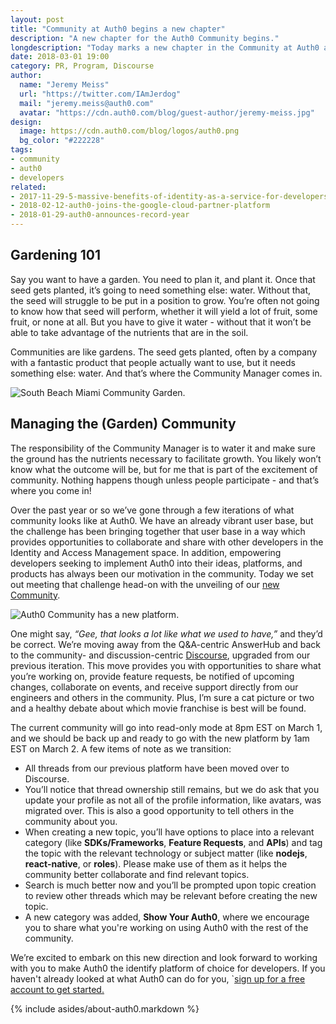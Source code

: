 ```yaml
---
layout: post
title: "Community at Auth0 begins a new chapter"
description: "A new chapter for the Auth0 Community begins."
longdescription: "Today marks a new chapter in the Community at Auth0 as we move to a new platform and dedicate a team."
date: 2018-03-01 19:00
category: PR, Program, Discourse
author:
  name: "Jeremy Meiss"
  url: "https://twitter.com/IAmJerdog"
  mail: "jeremy.meiss@auth0.com"
  avatar: "https://cdn.auth0.com/blog/guest-author/jeremy-meiss.jpg"
design:
  image: https://cdn.auth0.com/blog/logos/auth0.png
  bg_color: "#222228"
tags:
- community
- auth0
- developers
related:
- 2017-11-29-5-massive-benefits-of-identity-as-a-service-for-developers
- 2018-02-12-auth0-joins-the-google-cloud-partner-platform
- 2018-01-29-auth0-announces-record-year
---
```


## Gardening 101

Say you want to have a garden. You need to plan it, and plant it. Once that seed gets planted, it’s going to need something else: water. Without that, the seed will struggle to be put in a position to grow. You’re often not going to know how that seed will perform, whether it will yield a lot of fruit, some fruit, or none at all. But you have to give it water - without that it won’t be able to take advantage of the nutrients that are in the soil.

Communities are like gardens. The seed gets planted, often by a company with a fantastic product that people actually want to use, but it needs something else: water. And that’s where the Community Manager comes in.

![South Beach Miami Community Garden.](https://cdn.auth0.com/blog/community-auth0-new-chapter/community-gardening.png)

## Managing the (Garden) Community
The responsibility of the Community Manager is to water it and make sure the ground has the nutrients necessary to facilitate growth. You likely won’t know what the outcome will be, but for me that is part of the excitement of community. Nothing happens though unless people participate - and that’s where you come in!

Over the past year or so we’ve gone through a few iterations of what community looks like at Auth0. We have an already vibrant user base, but the challenge has been bringing together that user base in a way which provides opportunities to collaborate and share with other developers in the Identity and Access Management space. In addition, empowering developers seeking to implement Auth0 into their ideas, platforms, and products has always been our motivation in the community. Today we set out meeting that challenge head-on with the unveiling of our [new Community](https://community.auth0.com).

![Auth0 Community has a new platform.](https://cdn.auth0.com/blog/community-auth0-new-chapter/new_community_platform.png)

One might say, *“Gee, that looks a lot like what we used to have,”* and they’d be correct. We’re moving away from the Q&A-centric AnswerHub and back to the community- and discussion-centric [Discourse](https://www.discourse.org/), upgraded from our previous iteration. This move provides you with opportunities to share what you’re working on, provide feature requests, be notified of upcoming changes, collaborate on events, and receive support directly from our engineers and others in the community. Plus, I’m sure a cat picture or two and a healthy debate about which movie franchise is best will be found.

The current community will go into read-only mode at 8pm EST on March 1, and we should be back up and ready to go with the new platform by 1am EST on March 2. A few items of note as we transition:

- All threads from our previous platform have been moved over to Discourse.
- You’ll notice that thread ownership still remains, but we do ask that you update your profile as not all of the profile information, like avatars, was migrated over. This is also a good opportunity to tell others in the community about you.
- When creating a new topic, you’ll have options to place into a relevant category (like **SDKs/Frameworks**, **Feature Requests**, and **APIs**) and tag the topic with the relevant technology or subject matter (like **nodejs**, **react-native**, or **roles**). Please make use of them as it helps the community better collaborate and find relevant topics.
- Search is much better now and you’ll be prompted upon topic creation to review other threads which may be relevant before creating the new topic.
- A new category was added, **Show Your Auth0**, where we encourage you to share what you're working on using Auth0 with the rest of the community.

We’re excited to embark on this new direction and look forward to working with you to make Auth0 the identify platform of choice for developers. If you haven't already looked at what Auth0 can do for you, `<a href="https://auth0.com/signup" data-amp-replace="CLIENT_ID" data-amp-addparams="anonId=CLIENT_ID(cid-scope-cookie-fallback-name)">sign up for a free account to get started.</a>

{% include asides/about-auth0.markdown %}
